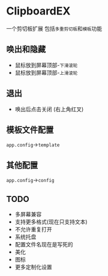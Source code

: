 # ClipboardEX

一个剪切板扩展
包括`多重剪切板`和`模板`功能

## 唤出和隐藏

- 鼠标放到屏幕顶部-`下滑滚轮`
- 鼠标放到屏幕顶部-`上滑滚轮`

## 退出

- 唤出后点击关闭 (右上角红叉)

## 模板文件配置

`app.config`->`template`

## 其他配置

`app.config`->`config`

## TODO

- 多屏幕兼容
- 支持更多格式(现在只支持文本)
- 不允许重复打开
- 系统托盘
- 配置文件名现在是写死的
- 美化
- 图标
- 更多定制化设置